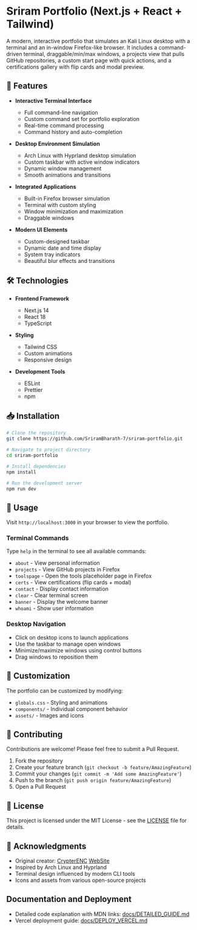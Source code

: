 # Sriram Portfolio (Next.js + React + Tailwind)

 
A modern, interactive portfolio that simulates an Kali Linux desktop with a terminal and an in-window Firefox-like browser. It includes a command-driven terminal, draggable/min/max windows, a projects view that pulls GitHub repositories, a custom start page with quick actions, and a certifications gallery with flip cards and modal preview.

## 🌟 Features

- **Interactive Terminal Interface**
  - Full command-line navigation
  - Custom command set for portfolio exploration
  - Real-time command processing
  - Command history and auto-completion

- **Desktop Environment Simulation**
  - Arch Linux with Hyprland desktop simulation
  - Custom taskbar with active window indicators
  - Dynamic window management
  - Smooth animations and transitions

- **Integrated Applications**
  - Built-in Firefox browser simulation
  - Terminal with custom styling
  - Window minimization and maximization
  - Draggable windows

- **Modern UI Elements**
  - Custom-designed taskbar
  - Dynamic date and time display
  - System tray indicators
  - Beautiful blur effects and transitions

## 🛠️ Technologies

- **Frontend Framework**
  - Next.js 14
  - React 18
  - TypeScript

- **Styling**
  - Tailwind CSS
  - Custom animations
  - Responsive design

- **Development Tools**
  - ESLint
  - Prettier
  - npm

## 📥 Installation

```bash
# Clone the repository
git clone https://github.com/SriramBharath-7/sriram-portfolio.git

# Navigate to project directory
cd sriram-portfolio

# Install dependencies
npm install

# Run the development server
npm run dev
```

## 🚀 Usage

Visit `http://localhost:3000` in your browser to view the portfolio.

### Terminal Commands
Type `help` in the terminal to see all available commands:
- `about` - View personal information
- `projects` - View GitHub projects in Firefox
- `toolspage` - Open the tools placeholder page in Firefox
- `certs` - View certifications (flip cards + modal)
- `contact` - Display contact information
- `clear` - Clear terminal screen
- `banner` - Display the welcome banner
- `whoami` - Show user information

### Desktop Navigation
- Click on desktop icons to launch applications
- Use the taskbar to manage open windows
- Minimize/maximize windows using control buttons
- Drag windows to reposition them

## 🎨 Customization

The portfolio can be customized by modifying:
- `globals.css` - Styling and animations
- `components/` - Individual component behavior
- `assets/` - Images and icons

## 🤝 Contributing

Contributions are welcome! Please feel free to submit a Pull Request.

1. Fork the repository
2. Create your feature branch (`git checkout -b feature/AmazingFeature`)
3. Commit your changes (`git commit -m 'Add some AmazingFeature'`)
4. Push to the branch (`git push origin feature/AmazingFeature`)
5. Open a Pull Request

## 📄 License

This project is licensed under the MIT License - see the [LICENSE](LICENSE) file for details.

## 🙏 Acknowledgments

- Original creator: [CrypterENC](https://github.com/CrypterENC/OS_PORTFOLIO) [WebSite](https://crypter-xi.vercel.app/)
- Inspired by Arch Linux and Hyprland
- Terminal design influenced by modern CLI tools
- Icons and assets from various open-source projects

## Documentation and Deployment

- Detailed code explanation with MDN links: [docs/DETAILED_GUIDE.md](docs/DETAILED_GUIDE.md)
- Vercel deployment guide: [docs/DEPLOY_VERCEL.md](docs/DEPLOY_VERCEL.md)


